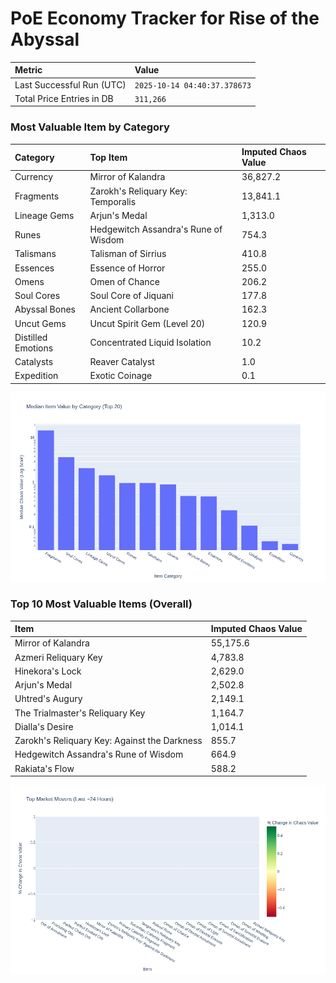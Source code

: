# PoE Economy Tracker for Rise of the Abyssal

<!-- START_MAINTENANCE -->
| Metric | Value |
|:---|:---|
| Last Successful Run (UTC) | `2025-10-14 04:40:37.378673` |
| Total Price Entries in DB | `311,266` |

<!-- END_MAINTENANCE -->

<!-- START_DATAFRAME_DEBUG -->
<!-- END_DATAFRAME_DEBUG -->

<!-- START_CATEGORY_ANALYSIS -->
### Most Valuable Item by Category
| Category | Top Item | Imputed Chaos Value |
| :--- | :--- | :--- |
| Currency | Mirror of Kalandra | 36,827.2 |
| Fragments | Zarokh's Reliquary Key: Temporalis | 13,841.1 |
| Lineage Gems | Arjun's Medal | 1,313.0 |
| Runes | Hedgewitch Assandra's Rune of Wisdom | 754.3 |
| Talismans | Talisman of Sirrius | 410.8 |
| Essences | Essence of Horror | 255.0 |
| Omens | Omen of Chance | 206.2 |
| Soul Cores | Soul Core of Jiquani | 177.8 |
| Abyssal Bones | Ancient Collarbone | 162.3 |
| Uncut Gems | Uncut Spirit Gem (Level 20) | 120.9 |
| Distilled Emotions | Concentrated Liquid Isolation | 10.2 |
| Catalysts | Reaver Catalyst | 1.0 |
| Expedition | Exotic Coinage | 0.1 |


![Category Analysis Chart](charts/category_analysis.png)
<!-- END_ANALYSIS -->

<!-- START_ANALYSIS -->
### Top 10 Most Valuable Items (Overall)
| Item | Imputed Chaos Value |
| :--- | :--- |
| Mirror of Kalandra | 55,175.6 |
| Azmeri Reliquary Key | 4,783.8 |
| Hinekora's Lock | 2,629.0 |
| Arjun's Medal | 2,502.8 |
| Uhtred's Augury | 2,149.1 |
| The Trialmaster's Reliquary Key | 1,164.7 |
| Dialla's Desire | 1,014.1 |
| Zarokh's Reliquary Key: Against the Darkness | 855.7 |
| Hedgewitch Assandra's Rune of Wisdom | 664.9 |
| Rakiata's Flow | 588.2 |


![Market Movers Chart](charts/market_movers.png)
<!-- END_ANALYSIS -->
